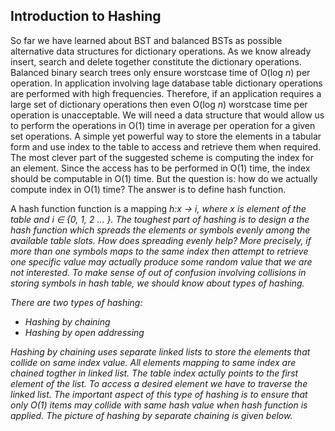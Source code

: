 ## Introduction to Hashing 

So far we have learned about BST and balanced BSTs as possible alternative data structures for dictionary operations. As
we know already insert, search and delete together constitute the dictionary operations. Balanced binary search trees 
only ensure worstcase time of O(log <i>n</i>) per operation. In application involving lage database table dictionary operations
are performed with high frequencies. Therefore, if an application requires a large set of dictionary operations 
then even O(log <i>n</i>) worstcase time per operation is unacceptable. We will need a data structure that would allow
us to perform the operations in O(1) time in average per operation for a given set operations. A simple yet powerful
way to store the elements in a tabular form and use index to the table to access and retrieve them when required. The
most clever part of the suggested scheme is computing the index for an element. Since the access has to be performed in O(1)
time, the index should be computable in O(1) time. But the question is: how do we actually compute index in O(1) time?
The answer is to define hash function. 

A hash function function is a mapping <i>h:x &#8594; i<i>, where <i>x</i> is element of the table and <i>i &#8712; {0, 1, 2 ... }</i>.
The toughest part of hashing is to design a the hash function which spreads the elements or symbols evenly among the 
available table slots. How does spreading evenly help? More precisely, if more than one symbols maps to the same index then 
attempt to retrieve one specific value may actually produce some random value that we are not interested. To make sense of
out of confusion involving collisions in storing symbols in hash table, we should know about types of hashing. 
  
There are two types of hashing:
 
- Hashing by chaining
- Hashing by open addressing
  
Hashing by chaining uses separate linked lists to store the elements that collide on same index value. All elements mapping
to same index are chained togther in linked list. The table index actully points to the first element of the list. To access a
desired element we have to traverse the linked list. The important aspect of this type of hashing is to ensure that only
O(1) items may collide with same hash value when hash function is applied. The picture of hashing by separate chaining
is given below.
 
 
